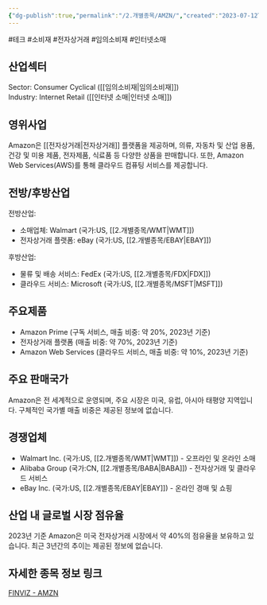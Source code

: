 ```yaml
---
{"dg-publish":true,"permalink":"/2.개별종목/AMZN/","created":"2023-07-12T10:42:22.768+09:00","updated":"2025-06-03T20:05:57.655+09:00"}
---
```


#테크 #소비재 #전자상거래 #임의소비재 #인터넷소매


## 산업섹터

Sector: Consumer Cyclical ([[임의소비재\|임의소비재]])  
Industry: Internet Retail ([[인터넷 소매\|인터넷 소매]])

## 영위사업

Amazon은 [[전자상거래\|전자상거래]] 플랫폼을 제공하며, 의류, 자동차 및 산업 용품, 건강 및 미용 제품, 전자제품, 식료품 등 다양한 상품을 판매합니다. 또한, Amazon Web Services(AWS)를 통해 클라우드 컴퓨팅 서비스를 제공합니다.

## 전방/후방산업

전방산업:

- 소매업체: Walmart (국가:US, [[2.개별종목/WMT\|WMT]])
- 전자상거래 플랫폼: eBay (국가:US, [[2.개별종목/EBAY\|EBAY]])

후방산업:

- 물류 및 배송 서비스: FedEx (국가:US, [[2.개별종목/FDX\|FDX]])
- 클라우드 서비스: Microsoft (국가:US, [[2.개별종목/MSFT\|MSFT]])

## 주요제품

- Amazon Prime (구독 서비스, 매출 비중: 약 20%, 2023년 기준)
- 전자상거래 플랫폼 (매출 비중: 약 70%, 2023년 기준)
- Amazon Web Services (클라우드 서비스, 매출 비중: 약 10%, 2023년 기준)

## 주요 판매국가

Amazon은 전 세계적으로 운영되며, 주요 시장은 미국, 유럽, 아시아 태평양 지역입니다. 구체적인 국가별 매출 비중은 제공된 정보에 없습니다.

## 경쟁업체

- Walmart Inc. (국가:US, [[2.개별종목/WMT\|WMT]]) - 오프라인 및 온라인 소매
- Alibaba Group (국가:CN, [[2.개별종목/BABA\|BABA]]) - 전자상거래 및 클라우드 서비스
- eBay Inc. (국가:US, [[2.개별종목/EBAY\|EBAY]]) - 온라인 경매 및 쇼핑

## 산업 내 글로벌 시장 점유율

2023년 기준 Amazon은 미국 전자상거래 시장에서 약 40%의 점유율을 보유하고 있습니다. 최근 3년간의 추이는 제공된 정보에 없습니다.

## 자세한 종목 정보 링크

[FINVIZ - AMZN](https://finviz.com/quote.ashx?t=AMZN)